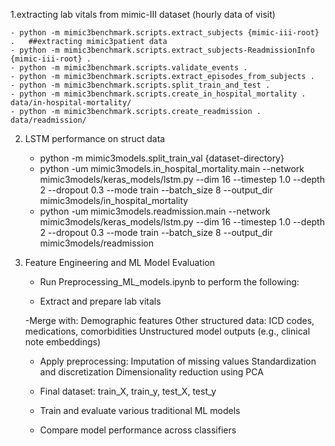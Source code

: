 1.extracting lab vitals from mimic-III dataset (hourly data of visit)

    - python -m mimic3benchmark.scripts.extract_subjects {mimic-iii-root} .   ##extracting mimic3patient data
    - python -m mimic3benchmark.scripts.extract_subjects-ReadmissionInfo {mimic-iii-root} .
    - python -m mimic3benchmark.scripts.validate_events .
    - python -m mimic3benchmark.scripts.extract_episodes_from_subjects .
    - python -m mimic3benchmark.scripts.split_train_and_test .
    - python -m mimic3benchmark.scripts.create_in_hospital_mortality . data/in-hospital-mortality/
    - python -m mimic3benchmark.scripts.create_readmission . data/readmission/


2. LSTM performance on struct data

    - python -m mimic3models.split_train_val {dataset-directory}
    - python -um mimic3models.in_hospital_mortality.main --network mimic3models/keras_models/lstm.py --dim 16 --timestep 1.0 --depth 2 --dropout 0.3 --mode train --batch_size 8 --output_dir mimic3models/in_hospital_mortality
    - python -um mimic3models.readmission.main --network mimic3models/keras_models/lstm.py --dim 16 --timestep 1.0 --depth 2 --dropout 0.3 --mode train --batch_size 8 --output_dir mimic3models/readmission


3. Feature Engineering and ML Model Evaluation

    - Run Preprocessing_ML_models.ipynb to perform the following:

    - Extract and prepare lab vitals

    -Merge with:
        Demographic features
        Other structured data: ICD codes, medications, comorbidities
        Unstructured model outputs (e.g., clinical note embeddings)

    - Apply preprocessing:
        Imputation of missing values
        Standardization and discretization
        Dimensionality reduction using PCA

    - Final dataset: train_X, train_y, test_X, test_y

    - Train and evaluate various traditional ML models

    - Compare model performance across classifiers


